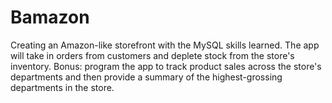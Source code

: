 # Bamazon
Creating an Amazon-like storefront with the MySQL skills learned. The app will take in orders from customers and deplete stock from the store's inventory. Bonus: program the app to track product sales across the store's departments and then provide a summary of the highest-grossing departments in the store. 
